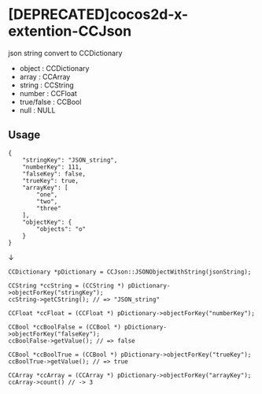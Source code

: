 # [DEPRECATED]cocos2d-x-extention-CCJson

json string convert to CCDictionary

* object : CCDictionary
* array : CCArray
* string : CCString
* number : CCFloat
* true/false : CCBool
* null : NULL

## Usage

```
{
    "stringKey": "JSON_string",
    "numberKey": 111,
    "falseKey": false,
    "trueKey": true,
    "arrayKey": [
        "one",
        "two",
        "three"
    ],
    "objectKey": {
        "objects": "o"
    }
}
```

↓

```
CCDictionary *pDictionary = CCJson::JSONObjectWithString(jsonString);

CCString *ccString = (CCString *) pDictionary->objectForKey("stringKey");
ccString->getCString(); // => "JSON_string"

CCFloat *ccFloat = (CCFloat *) pDictionary->objectForKey("numberKey");

CCBool *ccBoolFalse = (CCBool *) pDictionary->objectForKey("falseKey");
ccBoolFalse->getValue(); // => false

CCBool *ccBoolTrue = (CCBool *) pDictionary->objectForKey("trueKey");
ccBoolTrue->getValue(); // => true

CCArray *ccArray = (CCArray *) pDictionary->objectForKey("arrayKey");
ccArray->count() // -> 3
```
